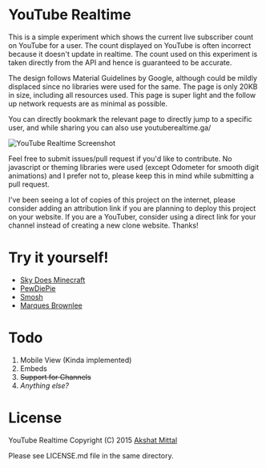 # YouTube Realtime

This is a simple experiment which shows the current live subscriber count on YouTube for a user. The count displayed on YouTube is often incorrect because it doesn't update in realtime. The count used on this experiment is taken directly from the API and hence is guaranteed to be accurate.

The design follows Material Guidelines by Google, although could be mildly displaced since no libraries were used for the same. The page is only 20KB in size, including all resources used. This page is super light and the follow up network requests are as minimal as possible.

You can directly bookmark the relevant page to directly jump to a specific user, and while sharing you can also use youtuberealtime.ga/<username or channel ID>

![YouTube Realtime Screenshot](http://i.imgur.com/B317Q5e.png)

Feel free to submit issues/pull request if you'd like to contribute. No javascript or theming libraries were used (except Odometer for smooth digit animations) and I prefer not to, please keep this in mind while submitting a pull request.

I've been seeing a lot of copies of this project on the internet, please consider adding an attribution link if you are planning to deploy this project on your website. If you are a YouTuber, consider using a direct link for your channel instead of creating a new clone website. Thanks!

# Try it yourself!

* [Sky Does Minecraft](https://akshatmittal.github.io/youtube-realtime/#!/SkyDoesMinecraft "Sky Does Minecraft's YouTube Subscriber Count")
* [PewDiePie](https://akshatmittal.github.io/youtube-realtime/#!/PewDiePie "PewDiePie's YouTube Subscriber Count")
* [Smosh](https://akshatmittal.github.io/youtube-realtime/#!/Smosh "Smosh's YouTube Subscriber Count")
* [Marques Brownlee](https://akshatmittal.github.io/youtube-realtime/#!/MarquesBrownlee "Marques Brownlee's YouTube Subscriber Count")

# Todo

1. Mobile View (Kinda implemented)
2. Embeds
3. ~~Support for Channels~~
4. *Anything else?*

# License

YouTube Realtime Copyright (C) 2015 [Akshat Mittal](http://akshatmittal.com/)

Please see LICENSE.md file in the same directory.
